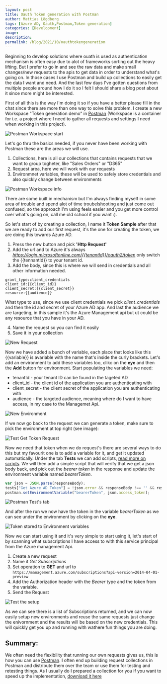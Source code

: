 ```yaml
---
layout: post
title: Oauth Token generation with Postman
author: Mattias Lögdberg
tags: [Azure AD, Oauth,Postman,Token generation]
categories: [Development]
image: 
description: 
permalink: /blog/2021/10/oauthtokengeneration
---
```


Beginning to develop solutions where ouath is used as authentication mechanism is often easy due to alot of frameworks sorting out the heavy lifting. But I prefer to go in and see the raw data and make small changes/new requests to the apis to get data in order to understand what's going on. In those cases I use Postman and build up collections to easily get the data I want and need. And the last few days I've gotten questions from multiple people around how I do it so I felt I should share a blog post about it since more might be interested.

First of all this is the way I'm doing it so if you have a better please fill in the chat since there are more than one way to solve this problem.
I create a new Workspace "Token generation demo" in [Postman](https://www.postman.com/) (Workspace is a container for i.e. a project where I need to gather all requests and settings I need when working in this project).

![Postman Workspace start](/assets/uploads/2021/10/tokengeneration/newworkspace.png)

Let's go thru the basics needed, if you never have been working with Postman these are the areas we will use.
1) Collections, here is all our collections that contains requests that we want to group togheter, like "Sales Orders" or "D365"
2) Request area, here we will work with our requests
3) Environmnet variables, these will be used to safely store credentials and also quickly change between environments

![Postman Workspace info](/assets/uploads/2021/10/tokengeneration/newworkspace_withnumbers.png)

There are some built in mechanism but I'm always finding myself in some area of trouble and spend alot of time troubelshooting and just come out confused, so the approach I'm using feels easier and you get more control over what's going on, call me old school if you want :).

So let's start of by creating a collection, I name it **Token Sample** after that we are ready to add our first request, it's the one for creating the token, we are doing this towards Azure AD.
1) Press the new button and pick **'Http Request'**
2) Add the url and to Azure it's always *https://login.microsoftonline.com/{{tenantId}}/oauth2/token* only switch the {{tennantId}} to your tenant id.
3) Add the body, since this is where we will send in credentials and all other information needed.
```
grant_type:client_credentials
client_id:{{client_id}}
client_secret:{{client_secret}}
resource:{{audience}}
```
What type to use, since we use client credentials we pick *client_credentials* and then the id and secret of your Azure AD app. And last the audience we are targeting, in this sample it's the Azure Management api but ut could be any resource that you have in your AD.

4) Name the request so you can find it easily
5) Save it in your collection 

![New Request](/assets/uploads/2021/10/tokengeneration/postman_new_gettoken_request.png)

Now we have added a bunch of variable, each place that looks like this {{variable}} is avariable with the name that's inside the curly brackets. Let's add an environment to add these variables too, clikc on the **eye** and then the **Add** button for environment. Start populating the variables we need:
* tenantId - your tenant ID can be found in the tageted AD
* client_id - the client id of the application you are authenticating with
* client_secret - the client secret of the application you are authenticating with
* audience - the targeted audience, meaning where do I want to have access, in my case to the Managemet Api.

![New Environment](/assets/uploads/2021/10/tokengeneration/postman_new_environment.png)

If we now go back to the request we can generate a token, make sure to pick the environment at top right (see image):

![Test Get Token Request](/assets/uploads/2021/10/tokengeneration/postman_test_get_token.png)

Now we need that token when we do request's there are several ways to do this but my favourit one is to add a variable for it, and get it updated automatically. Under the tab **Tests** we can add scripts, [read more on scripts](https://learning.postman.com/docs/writing-scripts/test-scripts/). We will then add a simple script that will verify that we get a json body back, and pick out the *bearer token* in the response and update the environment variable named *bearerToken*.

```javascript
var json = JSON.parse(responseBody);
tests["Get Azure AD Token"] = !json.error && responseBody !== '' && responseBody !== '{}' && json.access_token !== '';
postman.setEnvironmentVariable("bearerToken", json.access_token);
```

![Postman Test's tab](/assets/uploads/2021/10/tokengeneration/postman_teststab.png)

And after the run we now have the token in the variable *bearerToken* as we can see under the environment by clicking on the **eye**.

![Token stored to Environment variables](/assets/uploads/2021/10/tokengeneration/postman_teststab_with_environment.png)

Now we can start using it and it's very simple to start using it, let's start of by scanning what subscriptions I have access to with this service principal from the Azure management Api.

1) Create a new request
2) Name it *Get Subscriptions*
3) Set operation to **GET** and url to ```https://management.azure.com/subscriptions?api-version=2014-04-01-preview```
4) Add the Authorization header with the *Bearer* type and the token from the variable.
5) Send the Request

![Test the setup](/assets/uploads/2021/10/tokengeneration/postman_request_copmpleted.png)

As we can see there is a list of Subscriptions returned, and we can now easily setup new environments and reuse the same requests just change the enivornment and the results will be based on the new credentials. This will quickly get you up and running with wathere fun things you are doing.

## Summary:
We often need the flexibility that running our own requests gives us, this is how you can use [Postman](https://www.postman.com/). I often end up building request collections in Postman and distribute them over the team or use them for testing and retesting things. As I usually do I prepared a collection for you if you want to speed up the implementation, [download it here](../assets/uploads/2021/10/tokengeneration/Token%20Sample.postman_collection.json)